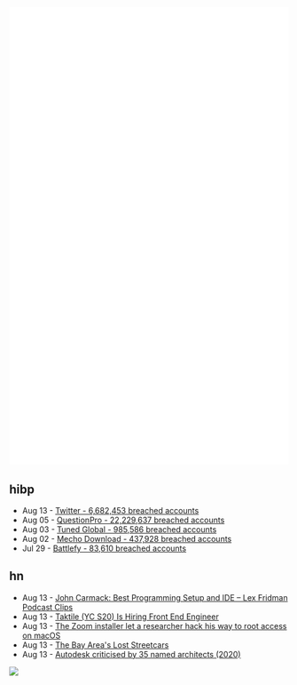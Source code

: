 ![Metrics](https://raw.githubusercontent.com/phixion/phixion/master/metrics.svg)

## hibp

<!--
for https://github.com/phixion/phixion/blob/main/.github/workflows/feeds.yml
-->
<!--START_SECTION:haveibeenpwnd-->
- Aug 13 - [Twitter - 6,682,453 breached accounts](https://haveibeenpwned.com/PwnedWebsites#Twitter)
- Aug 05 - [QuestionPro - 22,229,637 breached accounts](https://haveibeenpwned.com/PwnedWebsites#QuestionPro)
- Aug 03 - [Tuned Global - 985,586 breached accounts](https://haveibeenpwned.com/PwnedWebsites#TunedGlobal)
- Aug 02 - [Mecho Download - 437,928 breached accounts](https://haveibeenpwned.com/PwnedWebsites#MechoDownload)
- Jul 29 - [Battlefy - 83,610 breached accounts](https://haveibeenpwned.com/PwnedWebsites#Battlefy)
<!--END_SECTION:haveibeenpwnd-->

## hn

<!--
for https://github.com/phixion/phixion/blob/main/.github/workflows/feeds.yml
-->
<!--START_SECTION:hn-->
- Aug 13 - [John Carmack: Best Programming Setup and IDE – Lex Fridman Podcast Clips](https://www.youtube.com/watch?v=tzr7hRXcwkw)
- Aug 13 - [Taktile (YC S20) Is Hiring Front End Engineer](https://www.ycombinator.com/companies/taktile/jobs/3zSNBYP-frontend-developer-f-m-d)
- Aug 13 - [The Zoom installer let a researcher hack his way to root access on macOS](https://www.theverge.com/2022/8/12/23303411/zoom-defcon-root-access-privilege-escalation-hack-patrick-wardle)
- Aug 13 - [The Bay Area's Lost Streetcars](https://sfstreetcars.co/)
- Aug 13 - [Autodesk criticised by 35 named architects (2020)](http://extranetevolution.com/2020/07/autodesk-criticism-extends/)
<!--END_SECTION:hn-->

<!--
for https://yhype.me
-->
![](https://hit.yhype.me/github/profile?user_id=13013670)
